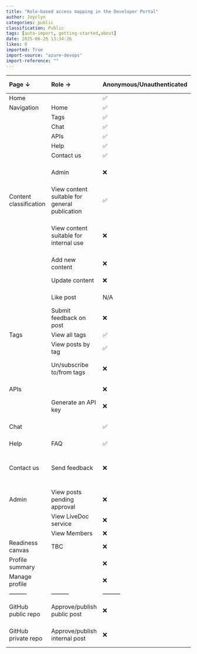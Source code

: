 ```yaml
---
title: "Role-based access mapping in the Developer Portal"
author: Joyclyn
categories: public
classification: Public
tags: [auto-import, getting-started,about]
date: 2025-06-26 13:34:26
likes: 0
imported: True 
import-source: "azure-devops"
import-reference: ""
---
```


| Page ↓ | Role → | Anonymous/Unauthenticated | User/Authenticated | Internal | Moderator | Admin | How we manage |
| :--- | :--- | :--- | :--- | :--- | :--- | :--- | :--- |
| Home |  | ✅ | ✅ | ✅ | ✅ | ✅ | Nil |
| Navigation | Home | ✅ | ✅ | ✅ | ✅ | ✅ | Nil |
|  | Tags | ✅ | ✅ | ✅ | ✅ | ✅ | Nil |
|  | Chat | ✅ | ✅ | ✅ | ✅ | ✅ | Nil |
|  | APIs | ✅ | ✅ | ✅ | ✅ | ✅ | Nil |
|  | Help | ✅ | ✅ | ✅ | ✅ | ✅ | Nil |
|  | Contact us | ✅ | ✅ | ✅ | ✅ | ✅ | Nil |
|  | Admin | ❌ | ❌ | ❌ | ❌ | ✅ | Admin hidden from nav |
| Content classification | View content suitable for general publication | ✅ | ✅ | ✅ | ✅ | ✅ | Nil |
|  | View content suitable for internal use | ❌ | ❌ | ✅ | ✅ | ✅ | *To be decided; possibly hidden* else 403 |
|  | Add new content | ❌ | ✅ | ✅ | ✅ | ✅ | Add post link hidden |
|  | Update content | ❌ | ✅ | ✅ | ✅ | ✅ | Edit link hidden |
|  | Like post | N/A | N/A | N/A | N/A | N/A | Removed - revisit later |
|  | Submit feedback on post | ❌ | ✅ | ✅ | ✅ | ✅ | Feedback box hidden |
| Tags | View all tags | ✅ | ✅ | ✅ | ✅ | ✅ | Nil |
|  | View posts by tag | ✅ | ✅ | ✅ | ✅ | ✅ | Nil |
|  | Un/subscribe to/from tags | ❌ | ❌ | ❌ | ✅ | ✅ | Subscribe button hidden |
| APIs |  | ❌ | ✅ | ✅ | ✅ | ✅ | APIs hidden from nav |
|  | Generate an API key | ❌ | ✅ | ✅ | ✅ | ✅ | Disabled |
| Chat |  | ✅ | ✅ | ✅ | ✅ | ✅ | Responses limited by role |
| Help | FAQ | ✅ | ✅ | ✅ | ✅ | ✅ | Nil |
| Contact us | Send feedback | ❌ | ✅ | ✅ | ✅ | ✅ | Text on screen encourages user to sign in |
| Admin | View posts pending approval | ❌ | ❌ | ❌ | ❌ | ✅ | Admin hidden from nav |
|  | View LiveDoc service | ❌ | ❌ | ❌ | ❌ | ✅ | Nil |
|  | View Members | ❌ | ❌ | ❌ | ❌ | ✅ | Nil |
| Readiness canvas | TBC | ❌ | ✅ | ✅ | ✅ | ✅ | Visible but disabled |
| Profile summary |  | ❌ | ✅ | ✅ | ✅ | ✅ | Profile unavailable |
| Manage profile |  | ❌ | ✅ | ✅ | ✅ | ✅ | Profile unavailable |
| ——— | ——— | ——— | ——— | ——— | ——— | ——— | ——— |
| GitHub public repo | Approve/publish public post | ❌ | Requires invitation as an 'outside collaborator' in GH | Requires GH org membership | Requires GH org membership | Requires GH org membership | GH org membership restrictions |
| GitHub private repo | Approve/publish internal post | ❌ | Requires a paid GH seat | Requires a paid GH seat | Requires a paid GH seat | Requires a paid GH seat | GH membership restrictions |